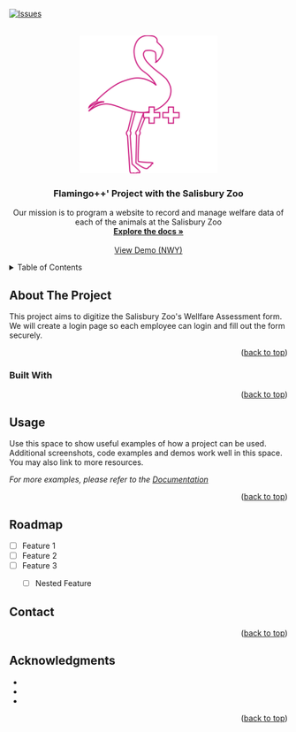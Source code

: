 <!-- Improved compatibility of back to top link: See: https://github.com/othneildrew/Best-README-Template/pull/73 -->
<a name="readme-top"></a>



<!-- PROJECT SHIELDS -->
[![Issues][issues-shield]][issues-url]



<!-- PROJECT LOGO -->
<br />
<div align="center">
  <a href="https://github.com/Salisbury-University/animal-welfare">
    <img src="Images/fpp_full.png" alt="Logo" width="250" height="250">
  </a>

<h3 align="center">Flamingo++' Project with the Salisbury Zoo </h3>

  <p align="center">
    Our mission is to program a website to record and manage welfare data of each of the animals at the Salisbury Zoo  
    <br />
    <a href="https://github.com/Salisbury-University/animal-welfare"><strong>Explore the docs »</strong></a>
    <br />
    <br />
    <a href="https://github.com/github_username/repo_name">View Demo (NWY)</a>
  </p>
</div>



<!-- TABLE OF CONTENTS -->
<details>
  <summary>Table of Contents</summary>
  <ol>
    <li>
      <a href="#about-the-project">About The Project</a>
      <ul>
        <li><a href="#built-with">Built With</a></li>
      </ul>
    </li>
    <li><a href="#usage">Usage</a></li>
    <li><a href="#roadmap">Roadmap</a></li>
    <li><a href="#contact">Contact</a></li>
  </ol>
</details>



<!-- ABOUT THE PROJECT -->
## About The Project
This project aims to digitize the Salisbury Zoo's Wellfare Assessment form. We will create a login page so each employee can login and fill out the form securely.



<!--
[![Product Name Screen Shot][product-screenshot]](https://example.com)
-->

<p align="right">(<a href="#readme-top">back to top</a>)</p>



### Built With

<!--
* [![Next][Next.js]][Next-url]
-->

<p align="right">(<a href="#readme-top">back to top</a>)</p>



<!-- USAGE EXAMPLES -->
## Usage

Use this space to show useful examples of how a project can be used. Additional screenshots, code examples and demos work well in this space. You may also link to more resources.

_For more examples, please refer to the [Documentation](https://example.com)_

<p align="right">(<a href="#readme-top">back to top</a>)</p>



<!-- ROADMAP -->
## Roadmap

- [ ] Feature 1
- [ ] Feature 2
- [ ] Feature 3
    - [ ] Nested Feature



<!-- CONTACT -->
## Contact


<p align="right">(<a href="#readme-top">back to top</a>)</p>



<!-- ACKNOWLEDGMENTS -->
## Acknowledgments

* []()
* []()
* []()

<p align="right">(<a href="#readme-top">back to top</a>)</p>



<!-- MARKDOWN LINKS & IMAGES -->
<!-- https://www.markdownguide.org/basic-syntax/#reference-style-links -->
[issues-shield]: https://img.shields.io/github/issues/Salisbury-University/animal-welfare.svg?style=for-the-badge
[issues-url]: https://github.com/Salisbury-University/animal-welfare/issues
[product-screenshot]: images/screenshot.png
[Next.js]: https://img.shields.io/badge/next.js-000000?style=for-the-badge&logo=nextdotjs&logoColor=white
[Sqlite-url]: https://sqlite.org/
